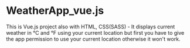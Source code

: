 # WeatherApp_vue.js
This is Vue.js project also with HTML, CSS(SASS) - It displays current weather in °C and °F using your current location but first you have to give the app permission to use your current location otherwise it won't work.
